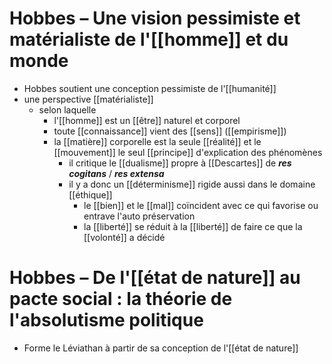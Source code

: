 # Hobbes – Une vision pessimiste et matérialiste de l'[[homme]] et du monde

- Hobbes soutient une conception pessimiste de l'[[humanité]]
- une perspective [[matérialiste]]
  - selon laquelle
    - l'[[homme]] est un [[être]] naturel et corporel
    - toute [[connaissance]] vient des [[sens]] ([[empirisme]])
    - la [[matière]] corporelle est la seule [[réalité]] et le [[mouvement]] le seul [[principe]] d'explication des phénomènes
      - il critique le [[dualisme]] propre à [[Descartes]] de ***res cogitans*** / ***res extensa***
      - il y a donc un [[déterminisme]] rigide aussi dans le domaine [[éthique]]
        - le [[bien]] et le [[mal]] coïncident avec ce qui favorise ou entrave l'auto préservation
        - la [[liberté]] se réduit à la [[liberté]] de faire ce que la [[volonté]] a décidé


# Hobbes – De l'[[état de nature]] au pacte social : la théorie de l'absolutisme politique

- Forme le Léviathan à partir de sa conception de l'[[état de nature]]